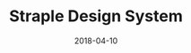---
date: 2018-04-10
title: Straple Design System
link: https://www.straple.co/#/
image: ./images/straple.jpg
description: Work faster. Work better. Work smarter. Straple is a full end to end design system, empowering you from brand to design, code and application.
tags:
- development
- sketch
type: Sketch File

# ================================
# TOOLS CATEGORIES AVAILABLE
# ================================
# - design
# - development
# - documentation
# - frameworks
# - sketch
#   type: Plugin
#   type: Sketch File
# ================================
---